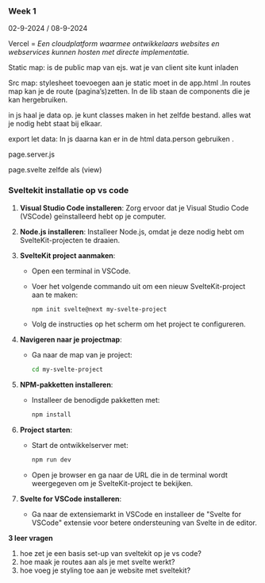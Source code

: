### Week 1 
02-9-2024 / 08-9-2024

Vercel = *Een cloudplatform waarmee ontwikkelaars websites en webservices kunnen hosten met directe implementatie.*

Static map: is de public map van ejs. wat je van client site kunt inladen 

Src map: stylesheet toevoegen aan je static moet in de app.html .In routes map kan je de route (pagina’s)zetten. In de lib staan de components die je kan hergebruiken.

in js haal je data op. je kunt classes maken in het zelfde bestand. alles wat je nodig hebt staat bij elkaar.  

export let data: In js daarna kan er in de html data.person gebruiken .

page.server.js 

page.svelte  zelfde als (view)

### Sveltekit installatie op vs code

1. **Visual Studio Code installeren**: Zorg ervoor dat je Visual Studio Code (VSCode) geïnstalleerd hebt op je computer.
2. **Node.js installeren**: Installeer Node.js, omdat je deze nodig hebt om SvelteKit-projecten te draaien.
3. **SvelteKit project aanmaken**:
    - Open een terminal in VSCode.
    - Voer het volgende commando uit om een nieuw SvelteKit-project aan te maken:
        
        ```bash
        npm init svelte@next my-svelte-project
        
        ```
        
    - Volg de instructies op het scherm om het project te configureren.
4. **Navigeren naar je projectmap**:
    - Ga naar de map van je project:
        
        ```bash
        cd my-svelte-project
        ```
        
5. **NPM-pakketten installeren**:
    - Installeer de benodigde pakketten met:
        
        ```bash
        npm install
        ```
        
6. **Project starten**:
    - Start de ontwikkelserver met:
        
        ```bash
        npm run dev
        ```
        
    - Open je browser en ga naar de URL die in de terminal wordt weergegeven om je SvelteKit-project te bekijken.
7. **Svelte for VSCode installeren**:
    - Ga naar de extensiemarkt in VSCode en installeer de "Svelte for VSCode" extensie voor betere ondersteuning van Svelte in de editor.

**3  leer vragen**

1. hoe zet je een basis set-up van sveltekit op je vs code?
2. hoe maak je routes aan als je met svelte werkt?
3. hoe voeg je styling toe aan je website met sveltekit?